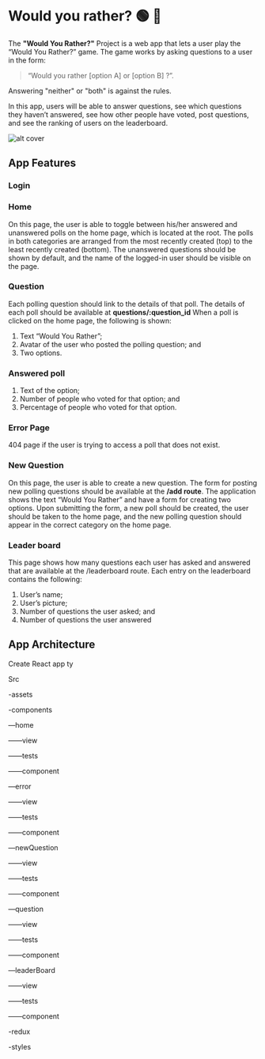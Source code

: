 # Would you rather? 🟢 🔴

The **"Would You Rather?"** Project is a web app that lets a user play the “Would You Rather?” game. The game works by asking questions to a user in the form:

> “Would you rather [option A] or [option B] ?”.

Answering "neither" or "both" is against the rules.

In this app, users will be able to answer questions, see which questions they haven’t answered, see how other people have voted, post questions, and see the ranking of users on the leaderboard.

![alt cover](https://github.com/Jess2D/ProjectWouldYouRather/tree/main/src/assets/conceptcover.png)

## App Features

### Login

### Home

On this page, the user is able to toggle between his/her answered and unanswered polls on the home page, which is located at the root. The polls in both categories are arranged from the most recently created (top) to the least recently created (bottom).
The unanswered questions should be shown by default, and the name of the logged-in user should be visible on the page.

### Question

Each polling question should link to the details of that poll.
The details of each poll should be available at **questions/:question_id**
When a poll is clicked on the home page, the following is shown:

1. Text “Would You Rather”;
2. Avatar of the user who posted the polling question; and
3. Two options.

### Answered poll

1. Text of the option;
2. Number of people who voted for that option; and
3. Percentage of people who voted for that option.

### Error Page

404 page if the user is trying to access a poll that does not exist.

### New Question

On this page, the user is able to create a new question.
The form for posting new polling questions should be available at the **/add route**. The application shows the text “Would You Rather” and have a form for creating two options. Upon submitting the form, a new poll should be created, the user should be taken to the home page, and the new polling question should appear in the correct category on the home page.

### Leader board

This page shows how many questions each user has asked and answered that are available at the /leaderboard route. Each entry on the leaderboard contains the following:

1. User’s name;
2. User’s picture;
3. Number of questions the user asked; and
4. Number of questions the user answered

## App Architecture

Create React app ty

Src


-assets


-components


—home


——view


——tests


——component


—error


——view


——tests


——component


—newQuestion


——view


——tests


——component


—question


——view


——tests


——component


—leaderBoard


——view


——tests


——component


-redux



-styles
